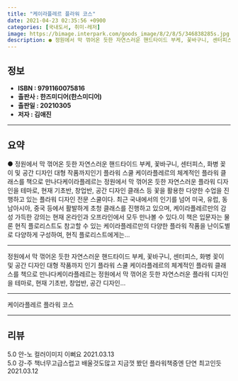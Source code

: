 ```yaml
---
title: "케이라플레르 플라워 코스"
date: 2021-04-23 02:35:56 +0900
categories: [국내도서, 취미-레저]
image: https://bimage.interpark.com/goods_image/8/2/8/5/346838285s.jpg
description: ● 정원에서 막 꺾어온 듯한 자연스러운 핸드타이드 부케, 꽃바구니, 센터피스, 화병 꽂이 및 공간 디자인 대형 작품까지인기 플라워 스쿨 케이라플레르의 체계적인 플라워 클래스를 책으로 만나다케이라플레르는 정원에서 막 꺾어온 듯한 자연스러운 플라워 디자인을 테마로, 현재 기초반, 창업반,
---
```


## **정보**

- **ISBN : 9791160075816**
- **출판사 : 한즈미디어(한스미디어)**
- **출판일 : 20210305**
- **저자 : 김애진**

------



## **요약**

●  정원에서 막 꺾어온 듯한 자연스러운 핸드타이드 부케, 꽃바구니, 센터피스, 화병 꽂이 및 공간 디자인 대형 작품까지인기 플라워 스쿨 케이라플레르의 체계적인 플라워 클래스를 책으로 만나다케이라플레르는 정원에서 막 꺾어온 듯한 자연스러운 플라워 디자인을 테마로, 현재 기초반, 창업반, 공간 디자인 클래스 등 꽃을 활용한 다양한 수업을 진행하고 있는 플라워 디자인 전문 스쿨이다. 최근 국내에서의 인기를 넘어 미국, 유럽, 동남아시아, 중국 등에서 활발하게 초청 클래스를 진행하고 있으며, 케이라플레르만의 감성 가득한 강의는 현재 온라인과 오프라인에서 모두 만나볼 수 있다.이 책은 입문자는 물론 현직 플로리스트도 참고할 수 있는 케이라플레르만의 다양한 플라워 작품을 난이도별로 다양하게 구성하여, 현직 플로리스트에게는...

------

정원에서 막 꺾어온 듯한 자연스러운 핸드타이드 부케,
꽃바구니, 센터피스, 화병 꽂이 및 공간 디자인 대형 작품까지
인기 플라워 스쿨 케이라플레르의 
체계적인 플라워 클래스를 책으로 만나다케이라플레르는 정원에서 막 꺾어온 듯한 자연스러운 플라워 디자인을 테마로, 현재 기초반, 창업반, 공간 디자인... 

------


케이라플레르 플라워 코스 

------


## **리뷰** 

5.0 안-노 컬러이미지 이뻐요 2021.03.13 <br/>5.0 강-주 책너무고급스럽고 배울것도많고 지금껏 봤던 플라워책중엔 단연 최고인듯 2021.03.12 <br/>
